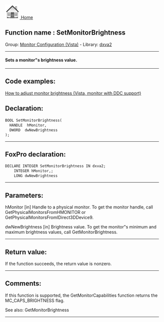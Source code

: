 [<img src="../../images/home.png"> Home ](https://github.com/VFPX/Win32API)  

## Function name : SetMonitorBrightness
Group: [Monitor Configuration (Vista)](../../functions_group.md#Monitor_Configuration_(Vista))  -  Library: [dxva2](../../libraries.md#dxva2)  
***  


#### Sets a monitor"s brightness value.
***  


## Code examples:
[How to adjust monitor brightness (Vista, monitor with DDC support)](../../samples/sample_543.md)  

## Declaration:
```foxpro  
BOOL SetMonitorBrightness(
  HANDLE  hMonitor,
  DWORD  dwNewBrightness
);  
```  
***  


## FoxPro declaration:
```foxpro  
DECLARE INTEGER SetMonitorBrightness IN dxva2;
	INTEGER hMonitor,;
	LONG dwNewBrightness  
```  
***  


## Parameters:
hMonitor
[in]  Handle to a physical monitor. To get the monitor handle, call GetPhysicalMonitorsFromHMONITOR or GetPhysicalMonitorsFromIDirect3DDevice9.

dwNewBrightness
[in]  Brightness value. To get the monitor"s minimum and maximum brightness values, call GetMonitorBrightness.
  
***  


## Return value:
If the function succeeds, the return value is nonzero.  
***  


## Comments:
If this function is supported, the GetMonitorCapabilities function returns the MC_CAPS_BRIGHTNESS flag.  
  
See also: GetMonitorBrightness   
  
***  

